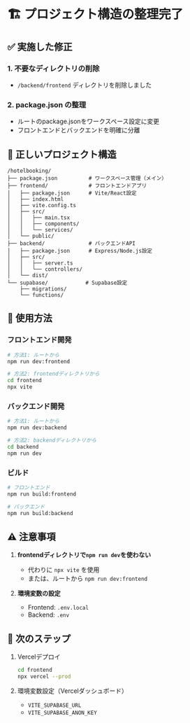 # 🏗️ プロジェクト構造の整理完了

## ✅ 実施した修正

### 1. 不要なディレクトリの削除
- `/backend/frontend` ディレクトリを削除しました

### 2. package.json の整理
- ルートのpackage.jsonをワークスペース設定に変更
- フロントエンドとバックエンドを明確に分離

## 📁 正しいプロジェクト構造

```
/hotelbooking/
├── package.json          # ワークスペース管理（メイン）
├── frontend/             # フロントエンドアプリ
│   ├── package.json      # Vite/React設定
│   ├── index.html
│   ├── vite.config.ts
│   ├── src/
│   │   ├── main.tsx
│   │   ├── components/
│   │   └── services/
│   └── public/
├── backend/              # バックエンドAPI
│   ├── package.json      # Express/Node.js設定
│   ├── src/
│   │   ├── server.ts
│   │   └── controllers/
│   └── dist/
└── supabase/            # Supabase設定
    ├── migrations/
    └── functions/
```

## 🚀 使用方法

### フロントエンド開発
```bash
# 方法1: ルートから
npm run dev:frontend

# 方法2: frontendディレクトリから
cd frontend
npx vite
```

### バックエンド開発
```bash
# 方法1: ルートから
npm run dev:backend

# 方法2: backendディレクトリから
cd backend
npm run dev
```

### ビルド
```bash
# フロントエンド
npm run build:frontend

# バックエンド
npm run build:backend
```

## ⚠️ 注意事項

1. **frontendディレクトリで`npm run dev`を使わない**
   - 代わりに `npx vite` を使用
   - または、ルートから `npm run dev:frontend`

2. **環境変数の設定**
   - Frontend: `.env.local`
   - Backend: `.env`

## 🎯 次のステップ

1. Vercelデプロイ
   ```bash
   cd frontend
   npx vercel --prod
   ```

2. 環境変数設定（Vercelダッシュボード）
   - `VITE_SUPABASE_URL`
   - `VITE_SUPABASE_ANON_KEY`